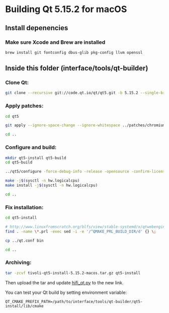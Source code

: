 # Building Qt 5.15.2 for macOS

## Install depenencies

### Make sure Xcode and Brew are installed

```bash
brew install git fontconfig dbus-glib pkg-config llvm openssl
```

<!-- ```bash
sudo xcode-select --switch /Applications/Xcode.app/Contents/Developer
``` -->

## Inside this folder (interface/tools/qt-builder)

### Clone Qt:

```bash
git clone --recursive git://code.qt.io/qt/qt5.git -b 5.15.2 --single-branch
```

### Apply patches:

```bash
cd qt5

git apply --ignore-space-change --ignore-whitespace ../patches/chromium-override-audio-output-permission.patch

cd ..
```

### Configure and build:

```bash
mkdir qt5-install qt5-build
cd qt5-build

../qt5/configure -force-debug-info -release -opensource -confirm-license -recheck-all -openssl OPENSSL_PREFIX="/opt/homebrew/opt/openssl" -qt-zlib -qt-libjpeg -qt-libpng -qt-freetype -qt-pcre -qt-harfbuzz -nomake tools -nomake tests -nomake examples -skip qttranslations -skip qtserialport -skip qt3d -skip qtquick3d -skip qtlocation -skip qtsensors -skip qtgamepad -skip qtspeech -skip qtcharts -skip qtx11extras -skip qtmacextras -skip qtvirtualkeyboard -skip qtpurchasing -skip qtdatavis3d -skip qtpim -skip qtdocgallery -webengine-proprietary-codecs -no-warnings-are-errors -no-pch -c++std c++14 -prefix ../qt5-install

make -j$(sysctl -n hw.logicalcpu)
make install -j$(sysctl -n hw.logicalcpu)

cd ..
```

### Fix installation:

```bash
cd qt5-install

# http://www.linuxfromscratch.org/blfs/view/stable-systemd/x/qtwebengine.html
find . -name \*.prl -exec sed -i -e '/^QMAKE_PRL_BUILD_DIR/d' {} \;

cp ../qt.conf bin

cd ..
```

### Archiving:

```bash
tar -zcvf tivoli-qt5-install-5.15.2-macos.tar.gz qt5-install
```

Then upload the tar and update [hifi_qt.py](../../hifi_qt.py) to the new link.

You can test your Qt build by setting environment variable:

```env
QT_CMAKE_PREFIX_PATH=/path/to/interface/tools/qt-builder/qt5-install/lib/cmake
```
